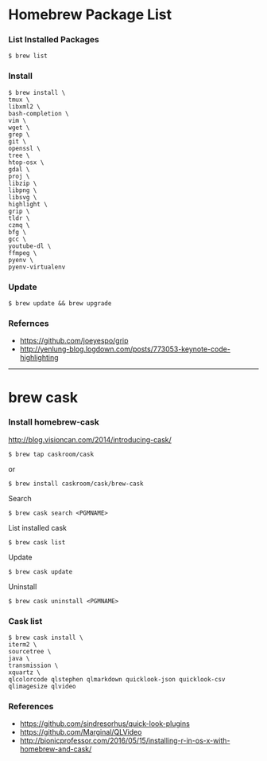 # Homebrew Package List

### List Installed Packages

```
$ brew list
```

### Install

```
$ brew install \
tmux \
libxml2 \
bash-completion \
vim \
wget \
grep \
git \
openssl \
tree \
htop-osx \
gdal \
proj \
libzip \
libpng \
libsvg \
highlight \
grip \
tldr \
czmq \
bfg \
gcc \
youtube-dl \
ffmpeg \
pyenv \
pyenv-virtualenv
```

### Update

```
$ brew update && brew upgrade
```

### Refernces

- https://github.com/joeyespo/grip
- http://yenlung-blog.logdown.com/posts/773053-keynote-code-highlighting

---------------------------------------------

# brew cask

### Install homebrew-cask

http://blog.visioncan.com/2014/introducing-cask/

```
$ brew tap caskroom/cask
```

or

```
$ brew install caskroom/cask/brew-cask
```

Search

```
$ brew cask search <PGMNAME>
```

List installed cask

```
$ brew cask list
```

Update

```
$ brew cask update
```

Uninstall

```
$ brew cask uninstall <PGMNAME>
```

### Cask list

```
$ brew cask install \
iterm2 \
sourcetree \
java \
transmission \
xquartz \
qlcolorcode qlstephen qlmarkdown quicklook-json quicklook-csv qlimagesize qlvideo
```

### References

- https://github.com/sindresorhus/quick-look-plugins
- https://github.com/Marginal/QLVideo
- http://bionicprofessor.com/2016/05/15/installing-r-in-os-x-with-homebrew-and-cask/
